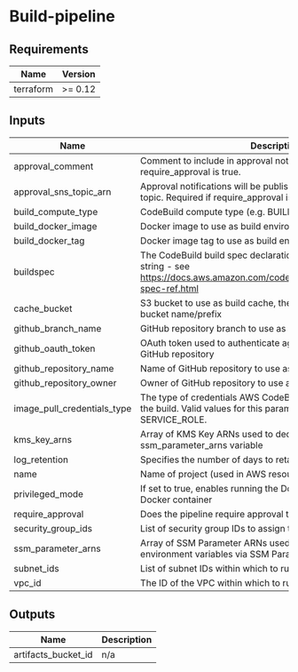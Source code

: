 # Build-pipeline

## Requirements

| Name      | Version |
| --------- | ------- |
| terraform | >= 0.12 |

## Inputs

| Name                        | Description                                                                                                                                        | Type     | Default                                     | Required |
| --------------------------- | -------------------------------------------------------------------------------------------------------------------------------------------------- | -------- | ------------------------------------------- | :------: |
| approval_comment            | Comment to include in approval notifications. Required if require_approval is true.                                                                | `string` | `"A production deploy has been requested."` |    no    |
| approval_sns_topic_arn      | Approval notifications will be published to the specified SNS topic. Required if require_approval is true.                                         | `string` | `""`                                        |    no    |
| build_compute_type          | CodeBuild compute type (e.g. BUILD_GENERAL1_SMALL)                                                                                                 | `string` | `"BUILD_GENERAL1_SMALL"`                    |    no    |
| build_docker_image          | Docker image to use as build environment                                                                                                           | `any`    | n/a                                         |   yes    |
| build_docker_tag            | Docker image tag to use as build environment                                                                                                       | `any`    | n/a                                         |   yes    |
| buildspec                   | The CodeBuild build spec declaration expressed as a single string - see https://docs.aws.amazon.com/codebuild/latest/userguide/build-spec-ref.html | `any`    | n/a                                         |   yes    |
| cache_bucket                | S3 bucket to use as build cache, the value must be a valid S3 bucket name/prefix                                                                   | `string` | `""`                                        |    no    |
| github_branch_name          | GitHub repository branch to use as CodePipeline source                                                                                             | `any`    | n/a                                         |   yes    |
| github_oauth_token          | OAuth token used to authenticate against CodePipeline source GitHub repository                                                                     | `any`    | n/a                                         |   yes    |
| github_repository_name      | Name of GitHub repository to use as CodePipeline source                                                                                            | `any`    | n/a                                         |   yes    |
| github_repository_owner     | Owner of GitHub repository to use as CodePipeline source                                                                                           | `any`    | n/a                                         |   yes    |
| image_pull_credentials_type | The type of credentials AWS CodeBuild uses to pull images in the build. Valid values for this parameter are: CODEBUILD or SERVICE_ROLE.            | `string` | `"CODEBUILD"`                               |    no    |
| kms_key_arns                | Array of KMS Key ARNs used to decrypt secrets specified via ssm_parameter_arns variable                                                            | `any`    | n/a                                         |   yes    |
| log_retention               | Specifies the number of days to retain build log events                                                                                            | `number` | `90`                                        |    no    |
| name                        | Name of project (used in AWS resource names)                                                                                                       | `any`    | n/a                                         |   yes    |
| privileged_mode             | If set to true, enables running the Docker daemon inside a Docker container                                                                        | `string` | `"false"`                                   |    no    |
| require_approval            | Does the pipeline require approval to run?                                                                                                         | `string` | `"false"`                                   |    no    |
| security_group_ids          | List of security group IDs to assign to running builds                                                                                             | `list`   | `[]`                                        |    no    |
| ssm_parameter_arns          | Array of SSM Parameter ARNs used to set secret build environment variables via SSM Parameter Store                                                 | `any`    | n/a                                         |   yes    |
| subnet_ids                  | List of subnet IDs within which to run builds                                                                                                      | `list`   | `[]`                                        |    no    |
| vpc_id                      | The ID of the VPC within which to run builds                                                                                                       | `string` | `""`                                        |    no    |

## Outputs

| Name                | Description |
| ------------------- | ----------- |
| artifacts_bucket_id | n/a         |
